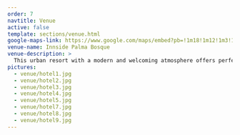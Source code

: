 ```yaml
---
order: 7
navtitle: Venue
active: false
template: sections/venue.html
google-maps-link: https://www.google.com/maps/embed?pb=!1m18!1m12!1m3!1d3075.685063202568!2d2.62375595099279!3d39.56670827937229!2m3!1f0!2f0!3f0!3m2!1i1024!2i768!4f13.1!3m3!1m2!1s0x1297927173b5735f%3A0x4e165397402d6ccd!2sInnside%20Palma%20Bosque!5e0!3m2!1sde!2sde!4v1574685498704!5m2!1sde!2sde
venue-name: Innside Palma Bosque
venue-description: >
  This urban resort with a modern and welcoming atmosphere offers perfectly equipped rooms with excellent views of the cathedral, Palma Bay or the pool. The Hotel offers: Free Wi-Fi; outdoor and indoor swimming pool; sauna; a modern gym and a sun terrace.
pictures:
  - venue/hotel1.jpg
  - venue/hotel2.jpg
  - venue/hotel3.jpg
  - venue/hotel4.jpg
  - venue/hotel5.jpg
  - venue/hotel7.jpg
  - venue/hotel8.jpg
  - venue/hotel9.jpg
---
```

